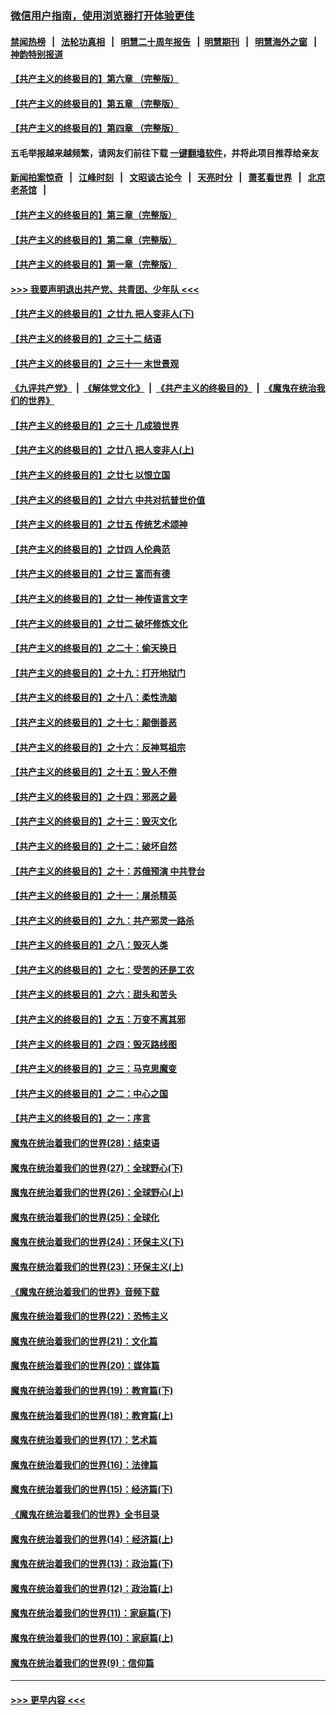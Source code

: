 ### [微信用户指南，使用浏览器打开体验更佳](https://github.com/gfw-breaker/banned-news1/blob/master/indexes/wechat-guide.md?t=0)
#### [禁闻热榜](热点新闻.md?t=0)  &nbsp;&nbsp;|&nbsp;&nbsp; [法轮功真相](https://github.com/gfw-breaker/truth/blob/master/README.md?t=0) &nbsp;&nbsp;|&nbsp;&nbsp; [明慧二十周年报告](https://github.com/gfw-breaker/mh-reports/blob/master/README.md?t=0) &nbsp;&nbsp;|&nbsp;&nbsp;[明慧期刊](https://github.com/gfw-breaker/mh-qikan) &nbsp;&nbsp;|&nbsp;&nbsp; [明慧海外之窗](https://github.com/gfw-breaker/mh-news/blob/master/README.md?t=0) &nbsp;&nbsp;|&nbsp;&nbsp; [神韵特别报道](https://github.com/gfw-breaker/mh-news/blob/master/shenyun.md?t=0)
#### [【共产主义的终极目的】第六章 （完整版）](../pages/nsc422/n11428913.md?t=02061802) 
#### [【共产主义的终极目的】第五章 （完整版）](../pages/nsc422/n11428912.md?t=02061802) 
#### [【共产主义的终极目的】第四章 （完整版）](../pages/nsc422/n11428907.md?t=02061802) 
#### 五毛举报越来越频繁，请网友们前往下载 [一键翻墙软件](https://github.com/gfw-breaker/ssr-accounts)，并将此项目推荐给亲友
#### [新闻拍案惊奇](https://github.com/gfw-breaker/banned-news1/blob/master/pages/link4.md) &nbsp;&nbsp;|&nbsp;&nbsp; [江峰时刻](https://github.com/gfw-breaker/banned-news1/blob/master/pages/link4.md) &nbsp;&nbsp;|&nbsp;&nbsp; [文昭谈古论今](https://github.com/gfw-breaker/banned-news1/blob/master/pages/link4.md) &nbsp;&nbsp;|&nbsp;&nbsp; [天亮时分](https://github.com/gfw-breaker/banned-news1/blob/master/pages/link4.md) &nbsp;&nbsp;|&nbsp;&nbsp; [萧茗看世界](https://github.com/gfw-breaker/banned-news1/blob/master/pages/link4.md) &nbsp;&nbsp;|&nbsp;&nbsp; [北京老茶馆](https://github.com/gfw-breaker/banned-news1/blob/master/pages/link4.md) &nbsp;&nbsp;|&nbsp;&nbsp; 
#### [【共产主义的终极目的】第三章（完整版）](../pages/nsc422/n11428848.md?t=02061802) 
#### [【共产主义的终极目的】第二章（完整版）](../pages/nsc422/n11428831.md?t=02061802) 
#### [【共产主义的终极目的】第一章（完整版）](../pages/nsc422/n11417651.md?t=02061802) 
#### [>>> 我要声明退出共产党、共青团、少年队 <<<](https://github.com/begood0513/goodnews/blob/master/quit/letter.md) 
#### [【共产主义的终极目的】之廿九 把人变非人(下)](../pages/nsc422/n11344140.md?t=02061802) 
#### [【共产主义的终极目的】之三十二 结语](../pages/nsc422/n11360535.md?t=02061802) 
#### [【共产主义的终极目的】之三十一 末世景观](../pages/nsc422/n11351129.md?t=02061802) 
#### [《九评共产党》](https://github.com/begood0513/9ping.md/blob/master/README.md) &nbsp;|&nbsp; [《解体党文化》](../../../../jtdwh.md/blob/master/README.md)  &nbsp;|&nbsp; [《共产主义的终极目的》](../../../../gczydzjmd.md/blob/master/README.md) &nbsp;|&nbsp; [《魔鬼在统治我们的世界》](../../../../mgztzwmdsj.md/blob/master/README.md) 
#### [【共产主义的终极目的】之三十 几成狼世界](../pages/nsc422/n11348280.md?t=02061802) 
#### [【共产主义的终极目的】之廿八 把人变非人(上)](../pages/nsc422/n11340492.md?t=02061802) 
#### [【共产主义的终极目的】之廿七 以恨立国](../pages/nsc422/n11336944.md?t=02061802) 
#### [【共产主义的终极目的】之廿六 中共对抗普世价值](../pages/nsc422/n11324785.md?t=02061802) 
#### [【共产主义的终极目的】之廿五 传统艺术颂神](../pages/nsc422/n11296396.md?t=02061802) 
#### [【共产主义的终极目的】之廿四 人伦典范](../pages/nsc422/n11296397.md?t=02061802) 
#### [【共产主义的终极目的】之廿三 富而有德](../pages/nsc422/n11283598.md?t=02061802) 
#### [【共产主义的终极目的】之廿一 神传语言文字](../pages/nsc422/n11263265.md?t=02061802) 
#### [【共产主义的终极目的】之廿二 破坏修炼文化](../pages/nsc422/n11245728.md?t=02061802) 
#### [【共产主义的终极目的】之二十：偷天换日](../pages/nsc422/n11238846.md?t=02061802) 
#### [【共产主义的终极目的】之十九：打开地狱门](../pages/nsc422/n11206376.md?t=02061802) 
#### [【共产主义的终极目的】之十八：柔性洗脑](../pages/nsc422/n11199994.md?t=02061802) 
#### [【共产主义的终极目的】之十七：颠倒善恶](../pages/nsc422/n11179782.md?t=02061802) 
#### [【共产主义的终极目的】之十六：反神骂祖宗](../pages/nsc422/n11166798.md?t=02061802) 
#### [【共产主义的终极目的】之十五：毁人不倦](../pages/nsc422/n11166792.md?t=02061802) 
#### [【共产主义的终极目的】之十四：邪恶之最](../pages/nsc422/n11150249.md?t=02061802) 
#### [【共产主义的终极目的】之十三：毁灭文化](../pages/nsc422/n11135227.md?t=02061802) 
#### [【共产主义的终极目的】之十二：破坏自然](../pages/nsc422/n11135214.md?t=02061802) 
#### [【共产主义的终极目的】之十：苏俄预演 中共登台](../pages/nsc422/n11118424.md?t=02061802) 
#### [【共产主义的终极目的】之十一：屠杀精英](../pages/nsc422/n11118442.md?t=02061802) 
#### [【共产主义的终极目的】之九：共产邪灵一路杀](../pages/nsc422/n11114139.md?t=02061802) 
#### [【共产主义的终极目的】之八：毁灭人类](../pages/nsc422/n11108503.md?t=02061802) 
#### [【共产主义的终极目的】之七：受苦的还是工农](../pages/nsc422/n11101809.md?t=02061802) 
#### [【共产主义的终极目的】之六：甜头和苦头](../pages/nsc422/n11096971.md?t=02061802) 
#### [【共产主义的终极目的】之五：万变不离其邪](../pages/nsc422/n11091285.md?t=02061802) 
#### [【共产主义的终极目的】之四：毁灭路线图](../pages/nsc422/n11086284.md?t=02061802) 
#### [【共产主义的终极目的】之三：马克思魔变](../pages/nsc422/n11061941.md?t=02061802) 
#### [【共产主义的终极目的】之二：中心之国](../pages/nsc422/n11047728.md?t=02061802) 
#### [【共产主义的终极目的】之一：序言](../pages/nsc422/n11086077.md?t=02061802) 
#### [魔鬼在统治着我们的世界(28)：结束语](../pages/nsc422/n10936246.md?t=02061802) 
#### [魔鬼在统治着我们的世界(27)：全球野心(下)](../pages/nsc422/n10928319.md?t=02061802) 
#### [魔鬼在统治着我们的世界(26)：全球野心(上)](../pages/nsc422/n10900318.md?t=02061802) 
#### [魔鬼在统治着我们的世界(25)：全球化](../pages/nsc422/n10788205.md?t=02061802) 
#### [魔鬼在统治着我们的世界(24)：环保主义(下)](../pages/nsc422/n10695307.md?t=02061802) 
#### [魔鬼在统治着我们的世界(23)：环保主义(上)](../pages/nsc422/n10688613.md?t=02061802) 
#### [《魔鬼在统治着我们的世界》音频下载](../pages/nsc422/n10635553.md?t=02061802) 
#### [魔鬼在统治着我们的世界(22)：恐怖主义](../pages/nsc422/n10614727.md?t=02061802) 
#### [魔鬼在统治着我们的世界(21)：文化篇](../pages/nsc422/n10597706.md?t=02061802) 
#### [魔鬼在统治着我们的世界(20)：媒体篇](../pages/nsc422/n10586579.md?t=02061802) 
#### [魔鬼在统治着我们的世界(19)：教育篇(下)](../pages/nsc422/n10564808.md?t=02061802) 
#### [魔鬼在统治着我们的世界(18)：教育篇(上)](../pages/nsc422/n10526970.md?t=02061802) 
#### [魔鬼在统治着我们的世界(17)：艺术篇](../pages/nsc422/n10499093.md?t=02061802) 
#### [魔鬼在统治着我们的世界(16)：法律篇](../pages/nsc422/n10485969.md?t=02061802) 
#### [魔鬼在统治着我们的世界(15)：经济篇(下)](../pages/nsc422/n10469975.md?t=02061802) 
#### [《魔鬼在统治着我们的世界》全书目录](../pages/nsc422/n10464261.md?t=02061802) 
#### [魔鬼在统治着我们的世界(14)：经济篇(上)](../pages/nsc422/n10457370.md?t=02061802) 
#### [魔鬼在统治着我们的世界(13)：政治篇(下)](../pages/nsc422/n10448270.md?t=02061802) 
#### [魔鬼在统治着我们的世界(12)：政治篇(上)](../pages/nsc422/n10444576.md?t=02061802) 
#### [魔鬼在统治着我们的世界(11)：家庭篇(下)](../pages/nsc422/n10440961.md?t=02061802) 
#### [魔鬼在统治着我们的世界(10)：家庭篇(上)](../pages/nsc422/n10435448.md?t=02061802) 
#### [魔鬼在统治着我们的世界(9)：信仰篇](../pages/nsc422/n10432159.md?t=02061802) 

----
#### [ >>> 更早内容 <<< ](../indexes/nsc422-earlier.md)
